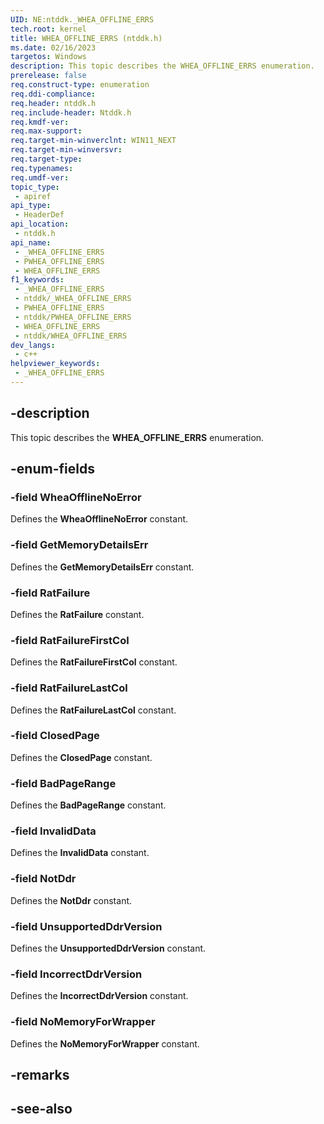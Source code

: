 ```yaml
---
UID: NE:ntddk._WHEA_OFFLINE_ERRS
tech.root: kernel
title: WHEA_OFFLINE_ERRS (ntddk.h)
ms.date: 02/16/2023
targetos: Windows
description: This topic describes the WHEA_OFFLINE_ERRS enumeration.
prerelease: false
req.construct-type: enumeration
req.ddi-compliance: 
req.header: ntddk.h
req.include-header: Ntddk.h
req.kmdf-ver: 
req.max-support: 
req.target-min-winverclnt: WIN11_NEXT
req.target-min-winversvr: 
req.target-type: 
req.typenames: 
req.umdf-ver: 
topic_type:
 - apiref
api_type:
 - HeaderDef
api_location:
 - ntddk.h
api_name:
 - _WHEA_OFFLINE_ERRS
 - PWHEA_OFFLINE_ERRS
 - WHEA_OFFLINE_ERRS
f1_keywords:
 - _WHEA_OFFLINE_ERRS
 - ntddk/_WHEA_OFFLINE_ERRS
 - PWHEA_OFFLINE_ERRS
 - ntddk/PWHEA_OFFLINE_ERRS
 - WHEA_OFFLINE_ERRS
 - ntddk/WHEA_OFFLINE_ERRS
dev_langs:
 - c++
helpviewer_keywords:
 - _WHEA_OFFLINE_ERRS
---
```


## -description

This topic describes the **WHEA_OFFLINE_ERRS** enumeration.

## -enum-fields

### -field WheaOfflineNoError

Defines the **WheaOfflineNoError** constant.

### -field GetMemoryDetailsErr

Defines the **GetMemoryDetailsErr** constant.

### -field RatFailure

Defines the **RatFailure** constant.

### -field RatFailureFirstCol

Defines the **RatFailureFirstCol** constant.

### -field RatFailureLastCol

Defines the **RatFailureLastCol** constant.

### -field ClosedPage

Defines the **ClosedPage** constant.

### -field BadPageRange

Defines the **BadPageRange** constant.

### -field InvalidData

Defines the **InvalidData** constant.

### -field NotDdr

Defines the **NotDdr** constant.

### -field UnsupportedDdrVersion

Defines the **UnsupportedDdrVersion** constant.

### -field IncorrectDdrVersion

Defines the **IncorrectDdrVersion** constant.

### -field NoMemoryForWrapper

Defines the **NoMemoryForWrapper** constant.

## -remarks

## -see-also
